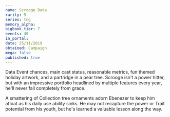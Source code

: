 ```yaml
---
name: Scrooge Data
rarity: 5
series: tng
memory_alpha:
bigbook_tier: 7
events: 40
in_portal:
date: 25/11/2019
obtained: Campaign
mega: false
published: true
---
```


Data Event chances, main cast status, reasonable metrics, fun themed holiday artwork, and a partridge in a pear tree. Scrooge isn't a power hitter, but with an impressive portfolio headlined by multiple features every year, he'll never fall completely from grace.

A smattering of Collection tree ornaments adorn Ebenezer to keep him afloat as his daily use ability sinks. He may not recapture the power or Trait potential from his youth, but he's learned a valuable lesson along the way.
